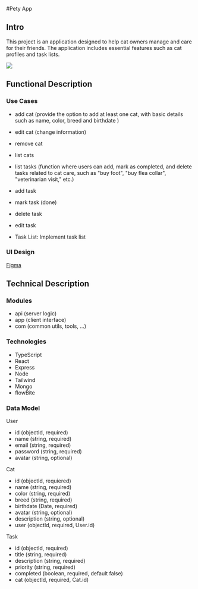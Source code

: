 #Pety App

## Intro

This project is an application designed to help cat owners manage and care for their friends. The application includes essential features such as cat profiles and task lists.

![](https://media.giphy.com/media/x90dwDUuUx9Ys/giphy.gif?cid=ecf05e47lr1rdtzx91y7ufg8cxoybmcniasi9tza63cpweyj&ep=v1_gifs_search&rid=giphy.gif&ct=g)

## Functional Description

### Use Cases

- add cat (provide the option to add at least one cat, with basic details such as name, color, breed  and birthdate )
- edit cat (change information)
- remove cat 
- list cats
- list tasks (function where users can add, mark as completed, and delete tasks related to cat care, such as "buy foot", "buy flea collar", "veterinarian visit," etc.)
- add task
- mark task (done)
- delete task
- edit task

- Task List: Implement task list 


### UI Design

[Figma]()

## Technical Description

### Modules 
- api (server logic)
- app (client interface)
- com (common utils, tools, ...)

### Technologies

- TypeScript
- React
- Express
- Node
- Tailwind
- Mongo
- flowBite

### Data Model
User
- id (objectId, required)
- name (string, required)
- email (string, required)
- password (string, required)
- avatar (string, optional)

Cat
- id (objectId, requiered)
- name (string, required)
- color (string, required)
- breed (string, required)
- birthdate (Date, required)
- avatar (string, optional)
- description (string, optional)
- user (objectId, required, User.id)

Task
- id (objectId, required)
- title (string, required)
- description (string, required)
- priority (string, required)
- completed (boolean, required, default false)
- cat (objectId, required, Cat.id)

